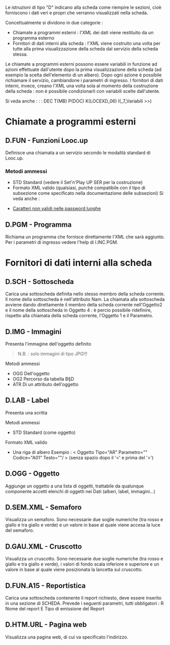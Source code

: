 Le istruzioni di tipo "D" indicano alla scheda come riempire le sezioni, cioè forniscono i dati veri e propri che verranno visualizzati nella scheda.

Concettualmente si dividono in due categorie : 
 * Chiamate a programmi esterni :  l'XML dei dati viene restituito da un programma esterno
 * Fornitori di dati interni alla scheda :  l'XML viene costruito una volta per tutte alla prima visualizzazione della scheda dal servizio della scheda stessa.

Le chiamate a programmi esterni possono essere variabili in funzione ad azioni effettuate dall'utente dopo la prima visualizzazione della scheda (ad esempio la scelta dell'elemento di un albero). Dopo ogni azione è possibile richiamare il servizio, cambiandone i parametri di ingresso.
I fornitori di dati interni, invece, creano l'XML una volta sola al momento della costruzione della scheda :  non è possibile condizionarli con variabili scelte dall'utente.

Si veda anche : 
 :  : DEC T(MB) P(DOC) K(LOCEXD_06) I(_7_Variabili                     >>)

# Chiamate a programmi esterni
## D.FUN - Funzioni Looc.up
Definisce una chiamata a un servizio secondo le modalità standard di Looc.up.

### Metodi ammessi
 * STD Standard (vedere il Set'n'Play UP SER per la costruzione)
 * Formato XML valido (qualsiasi, purchè compatibile con il tipo di subsezione come specificato nella documentazione delle subsezioni)
Si veda anche : 
- [Caratteri non validi nelle password lunghe](Sorgenti/MB/DOC/LOBASE_05)

## D.PGM - Programma
Richiama un programma che fornisce direttamente l'XML che sarà aggiunto.
Per i parametri di ingresso vedere l'help di I.INC.PGM.

# Fornitori di dati interni alla scheda
## D.SCH - Sottoscheda
Carica una sottoscheda definita nello stesso membro della scheda corrente.
Il nome della sottoscheda è nell'attributo Nam.
La chiamata alla sottoscheda avviene dando direttamente il membro della scheda corrente nell'Oggetto2 e il nome della sottoscheda in Oggetto 4 :  è percio possibile ridefinire, rispetto alla chiamata della scheda corrente, l'Oggetto 1 e il Parametro.

## D.IMG - Immagini
Presenta l'immagine dell'oggetto definito

>N.B. :  solo immagini di tipo JPG!!!

Metodi ammessi
 * OGG Dell'oggetto
 * OG2 Percorso da tabella B§D
 * ATR Di un attributo dell'oggetto

## D.LAB - Label
Presenta una scritta

Metodi ammessi
 * STD Standard (come oggetto)

Formato XML valido
 * Una riga di albero
Esempio :   < Oggetto Tipo="AR" Parametro="" Codice="A01" Testo=""/ > (senza spazio dopo il '<' e prima del '>')

## D.OGG - Oggetto
Aggiunge un oggetto a una lista di oggetti, trattabile da qualunque componente accetti elenchi di oggetti nei Dati (alberi, label, immagini...)

## D.SEM.XML - Semaforo
Visualizza un semaforo. Sono necessarie due soglie numeriche (tra rosso e giallo e tra giallo e verde) e un valore in base al quale viene accesa la luce del semaforo.

## D.GAU.XML - Cruscotto
Visualizza un cruscotto. Sono necessarie due soglie numeriche (tra rosso e giallo e tra giallo e verde), i valori di fondo scala inferiore e superiore e un valore in base al quale viene posizionata la lancetta sul cruscotto.

## D.FUN.A15 - Reportistica
Carica una sottoscheda contenente il report richiesto, deve essere inserito in una sezione di SCHEDA.
Prevede i seguenti parametri, tutti obbligatori : 
R Nome del report
E Tipo di emissione del Report

## D.HTM.URL - Pagina web
Visualizza una pagina web, di cui va specificato l'indirizzo.
